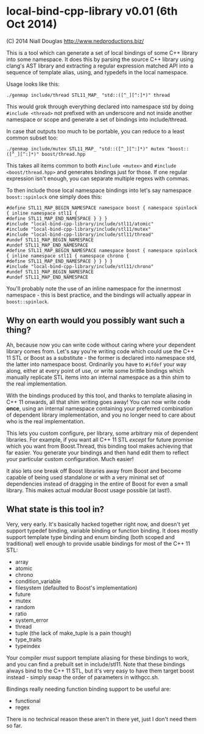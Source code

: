 # local-bind-cpp-library v0.01 (6th Oct 2014)

(C) 2014 Niall Douglas http://www.nedproductions.biz/

This is a tool which can generate a set of local bindings of some C++ library into some namespace. It does this
by parsing the source C++ library using clang's AST library and extracting a regular expression matched API into
a sequence of template alias, using, and typedefs in the local namespace.

Usage looks like this:

    ./genmap include/thread STL11_MAP_ "std::([^_][^:]*)" thread

This would grok through everything declared into namespace std by doing `#include <thread>` not prefixed with an
underscore and not inside another namespace or scope and generate a set of bindings into include/thread.

In case that outputs too much to be portable, you can reduce to a least common subset too:

    ./genmap include/mutex STL11_MAP_ "std::([^_][^:]*)" mutex "boost::([^_][^:]*)" boost/thread.hpp

This takes all items common to both `#include <mutex>` and `#include <boost/thread.hpp>` and generates
bindings just for those. If one regular expression isn't enough, you can separate multiple regexs with commas.

To then include those local namespace bindings into let's say namespace `boost::spinlock` one simply does this:

    #define STL11_MAP_BEGIN_NAMESPACE namespace boost { namespace spinlock { inline namespace stl11 {
    #define STL11_MAP_END_NAMESPACE } } }
    #include "local-bind-cpp-library/include/stl11/atomic"
    #include "local-bind-cpp-library/include/stl11/mutex"
    #include "local-bind-cpp-library/include/stl11/thread"
    #undef STL11_MAP_BEGIN_NAMESPACE
    #undef STL11_MAP_END_NAMESPACE
    #define STL11_MAP_BEGIN_NAMESPACE namespace boost { namespace spinlock { inline namespace stl11 { namespace chrono {
    #define STL11_MAP_END_NAMESPACE } } } }
    #include "local-bind-cpp-library/include/stl11/chrono"
    #undef STL11_MAP_BEGIN_NAMESPACE
    #undef STL11_MAP_END_NAMESPACE
    
You'll probably note the use of an inline namespace for the innermost namespace - this is best practice, and
the bindings will actually appear in `boost::spinlock`.


##  Why on earth would you possibly want such a thing?

Ah, because now you can write code without caring where your dependent library comes from. Let's say you're
writing code which could use the C++ 11 STL or Boost as a substitute - the former is declared into namespace
std, the latter into namespace boost. Ordinarily you have to `#ifdef` your way along, either at every point
of use, or write some brittle bindings which manually replicate STL items into an internal namespace as a thin
shim to the real implementation.

With the bindings produced by this tool, and thanks to template aliasing in C++ 11 onwards, all that shim
writing goes away! You can now write code **once**, using an internal namespace containing your preferred combination
of dependent library implementation, and you no longer need to care about who is the real implementation.

This lets you custom configure, per library, some arbitrary mix of dependent libraries. For example, if you want
all C++ 11 STL *except* for future<T> promise<T> which you want from Boost.Thread, this binding tool makes
achieving that far easier. You generate your bindings and then hand edit them to reflect your particular
custom configuration. Much easier!

It also lets one break off Boost libraries away from Boost and become capable of being used standalone or
with a very minimal set of dependencies instead of dragging in the entire of Boost for even a small library.
This makes actual modular Boost usage possible (at last!).


## What state is this tool in?

Very, very early. It's basically hacked together right now, and doesn't yet support typedef binding, variable
binding or function binding. It does mostly support template type binding and enum binding (both scoped and
traditional) well enough to provide usable bindings for most of the C++ 11 STL:

* array
* atomic
* chrono
* condition_variable
* filesystem (defaulted to Boost's implementation)
* future
* mutex
* random
* ratio
* system_error
* thread
* tuple (the lack of make_tuple is a pain though)
* type_traits
* typeindex

Your compiler *must* support template aliasing for these bindings to work, and you can find a prebuilt set in
include/stl11. Note that these bindings always bind to the C++ 11 STL, but it's very easy to have them target
boost instead - simply swap the order of parameters in withgcc.sh.

Bindings really needing function binding support to be useful are:

* functional
* regex

There is no technical reason these aren't in there yet, just I don't need them so far.
